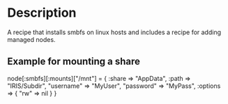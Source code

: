 Description
===========

A recipe that installs smbfs on linux hosts and includes a recipe for adding managed nodes.


Example for mounting a share
----------------------------

node[:smbfs][:mounts]["/mnt"] =
  {
    :share => "AppData",
    :path => "IRIS/Subdir",
    "username" => "MyUser",
    "password" => "MyPass",
    :options =>
      {
        "rw" => nil
      }
  }

